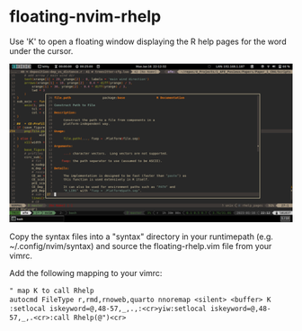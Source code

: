 # floating-nvim-rhelp

Use 'K' to open a floating window displaying the R help pages for the word under the cursor.

![screenshot of ?file.path](./floating-rhelp-screenshot.png)

Copy the syntax files into a "syntax" directory in your runtimepath (e.g. ~/.config/nvim/syntax)
and source the floating-rhelp.vim file from your vimrc.

Add the following mapping to your vimrc:
```vimscript
" map K to call Rhelp
autocmd FileType r,rmd,rnoweb,quarto nnoremap <silent> <buffer> K :setlocal iskeyword=@,48-57,_,.,:<cr>yiw:setlocal iskeyword=@,48-57,_,.<cr>:call Rhelp(@")<cr>
```

